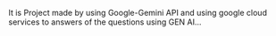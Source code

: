 It is Project made by using Google-Gemini API and using google cloud services to answers of the questions using GEN AI...
